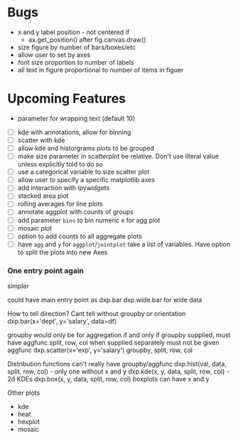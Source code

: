 # Bugs

* x and y label position - not centered if 
  * ax.get_position() after fig.canvas.draw()
* size figure by number of bars/boxes/etc
* allow user to set by axes
* font size proportion to number of labels
* all text in figure proportional to number of items in figuer


# Upcoming Features
* parameter for wrapping text (default 10)

* [ ] kde with annotations, allow for binning
* [ ] scatter with kde
* [ ] allow kde and historgrams plots to be grouped
* [ ] make size parameter in scatterplot be relative. Don't use literal value unless explicitly told to do so
* [ ] use a categorical variable to size scatter plot
* [ ] allow user to specify a specific matplotlib axes
* [ ] add interaction with ipywidgets
* [ ] stacked area plot
* [ ] rolling averages for line plots
* [ ] annotate aggplot with counts of groups
* [ ] add parameter `bins` to bin numeric x for agg plot
* [ ] mosaic plot
* [ ] option to add counts to all aggregate plots
* [ ] have `agg` and `y` for `aggplot`/`jointplot` take a list of variables. Have option to split the plots
        into new Axes

### One entry point again

simpler

could have main entry point as 
dxp.bar
dxp.wide.bar for wide data

How to tell direction? Cant tell without groupby or orientation
dxp.bar(x='dept', y='salary', data=df)

groupby would only be for aggregation
if and only if groupby supplied, must have aggfunc
split, row, col when supplied separately must not be given aggfunc
dxp.scatter(x='exp', y='salary') groupby, split, row, col

Distribution functions can't really have groupby/aggfunc
dxp.hist(val, data, split, row, col) - only one without x and y
dxp.kde(x, y, data, split, row, col) - 2d KDEs
dxp.box(x, y, data, split, row, col) boxplots can have x and y

Other plots
* kde
* heat
* hexplot
* mosaic